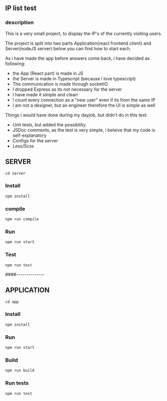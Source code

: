 ## IP list test

### description
This is a very small project, to display the IP's of the currently visiting users. 

The project is split into two parts Application(react frontend client) and Server(nodeJS server)
below you can find how to start each. 

As i have made the app before answers come back, i have decided as following: 
- the App (React part) is made in JS 
- the Server is made in Typescript (because i love typescript)
- The communication is made through socketIO 
- I dropped Express as its not necessary for the server
- I have made it simple and clean
- I count every connection as a "new user" even if its from the same IP
- I am not a designer, but an engineer therefore the UI is simple as well

Things i would have done during my dayjob, but didn't do in this test: 
- Unit tests, but added the possibility. 
- JSDoc comments, as the test is very simple, i beleive that my code is self-explanatory
- Configs for the server
- Less/Scss

## SERVER
    cd server

### Install 
    npm install

### compile 
    npm run compile

### Run 
    npm run start

### Test
    npm run test

####--------------

## APPLICATION
    cd app

### Install 
    npm install

### Run 
    npm run start

### Build 
    npm run build

### Run tests
    npm run test